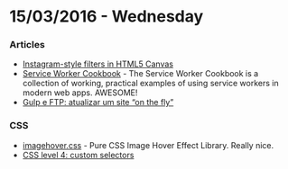 # 15/03/2016 - Wednesday

### Articles

- [Instagram-style filters in HTML5 Canvas](https://www.viget.com/articles/instagram-style-filters-in-html5-canvas)
- [Service Worker Cookbook](https://serviceworke.rs/) - The Service Worker Cookbook is a collection of working, practical examples of using service workers in modern web apps. AWESOME!
- [Gulp e FTP: atualizar um site “on the fly”](http://imasters.com.br/front-end/gulp-e-ftp-atualizar-um-site-on-the-fly/)

### CSS

- [imagehover.css](http://imagehover.io/) - Pure CSS Image Hover Effect Library. Really nice.
- [CSS level 4: custom selectors](http://www.raphaelfabeni.com.br/css-4-custom-selectors/)